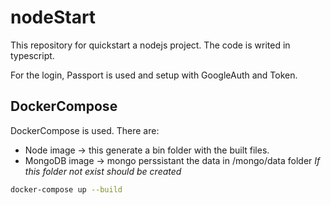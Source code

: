 # nodeStart
This repository for quickstart a nodejs project. The code is writed in typescript.

For the login, Passport is used and setup with GoogleAuth and Token.

## DockerCompose
DockerCompose is used.
There are:
- Node image -> this generate a bin folder with the built files.
- MongoDB image -> mongo perssistant the data in /mongo/data folder
*If this folder not exist should be created*

```bash
docker-compose up --build
```
